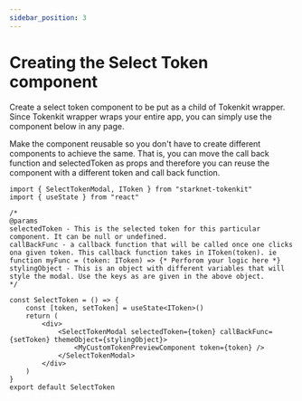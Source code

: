 ```yaml
---
sidebar_position: 3
---
```


# Creating the Select Token component

Create a select token component to be put as a child of Tokenkit wrapper. Since Tokenkit wrapper wraps your entire app, you can simply use the component below in any page.

Make the component reusable so you don't have to create different components to achieve the same. That is, you can move the call back function and selectedToken as props and therefore you can reuse the component with a different token and call back function.

```tsx
import { SelectTokenModal, IToken } from "starknet-tokenkit"
import { useState } from "react"

/*
@params
selectedToken - This is the selected token for this particular component. It can be null or undefined.
callBackFunc - a callback function that will be called once one clicks ona given token. This callback function takes in IToken(token). ie function myFunc = (token: IToken) => {* Perforom your logic here *}
stylingObject - This is an object with different variables that will style the modal. Use the keys as are given in the above object.
*/

const SelectToken = () => {
    const [token, setToken] = useState<IToken>()
    return (
        <div>
            <SelectTokenModal selectedToken={token} callBackFunc={setToken} themeObject={stylingObject}>
                <MyCustomTokenPreviewComponent token={token} />
            </SelectTokenModal>
        </div>
    )
}
export default SelectToken
```
